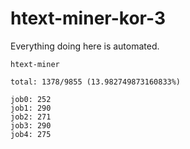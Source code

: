 # htext-miner-kor-3

Everything doing here is automated.

```
htext-miner

total: 1378/9855 (13.982749873160833%)

job0: 252
job1: 290
job2: 271
job3: 290
job4: 275
```